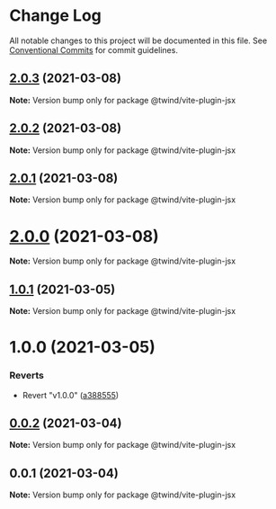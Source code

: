 # Change Log

All notable changes to this project will be documented in this file.
See [Conventional Commits](https://conventionalcommits.org) for commit guidelines.

## [2.0.3](https://github.com/tw-in-js/twind-jsx-preprocessor/compare/v2.0.2...v2.0.3) (2021-03-08)

**Note:** Version bump only for package @twind/vite-plugin-jsx

## [2.0.2](https://github.com/tw-in-js/twind-jsx-preprocessor/compare/v2.0.1...v2.0.2) (2021-03-08)

**Note:** Version bump only for package @twind/vite-plugin-jsx

## [2.0.1](https://github.com/tw-in-js/twind-jsx-preprocessor/compare/v2.0.0...v2.0.1) (2021-03-08)

**Note:** Version bump only for package @twind/vite-plugin-jsx

# [2.0.0](https://github.com/tw-in-js/twind-jsx-preprocessor/compare/v1.0.1...v2.0.0) (2021-03-08)

**Note:** Version bump only for package @twind/vite-plugin-jsx

## [1.0.1](https://github.com/tw-in-js/twind-jsx-preprocessor/compare/v1.0.0...v1.0.1) (2021-03-05)

**Note:** Version bump only for package @twind/vite-plugin-jsx

# 1.0.0 (2021-03-05)

### Reverts

- Revert "v1.0.0" ([a388555](https://github.com/tw-in-js/twind-jsx-preprocessor/commit/a388555314d1b5b95e7cf8536c9e3a332fab437d))

## [0.0.2](https://github.com/tw-in-js/twind-jsx-preprocessor/compare/@twind/vite-plugin-jsx@0.0.1...@twind/vite-plugin-jsx@0.0.2) (2021-03-04)

**Note:** Version bump only for package @twind/vite-plugin-jsx

## 0.0.1 (2021-03-04)

**Note:** Version bump only for package @twind/vite-plugin-jsx
